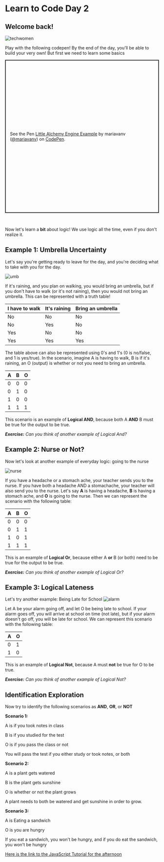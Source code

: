 <h1> Learn to Code Day 2</h1>
<h2> Welcome back!</h2>

![techwomen](https://images.unsplash.com/photo-1573496773905-f5b17e717f05?ixlib=rb-1.2.1&ixid=eyJhcHBfaWQiOjEyMDd9&auto=format&fit=crop&w=1000&q=60)



Play with the following codepen! By the end of the day, you'll be able to build your very own! But first we need to learn some basics
<p class="codepen" data-height="500" data-theme-id="light" data-default-tab="result" data-user="mariavanv" data-slug-hash="pogyyQa" style="height: 500px; box-sizing: border-box; display: flex; align-items: center; justify-content: center; border: 2px solid; margin: 1em 0; padding: 1em;" data-pen-title="Little Alchemy Engine Example">
  <span>See the Pen <a href="https://codepen.io/mariavanv/pen/pogyyQa">
  Little Alchemy Engine Example</a> by mariavanv (<a href="https://codepen.io/mariavanv">@mariavanv</a>)
  on <a href="https://codepen.io">CodePen</a>.</span>
</p>
<script async src="https://static.codepen.io/assets/embed/ei.js"></script>
<br>

Now let's learn a <b>bit</b> about logic! 
We use logic all the time, even if you don't realize it. 

<h2>Example 1: Umbrella Uncertainty</h2>

Let's say you're getting ready to leave for the day, and you're deciding what to take with you for the day.

![umb](https://images.unsplash.com/photo-1538459173903-780083407053?ixlib=rb-1.2.1&ixid=eyJhcHBfaWQiOjEyMDd9&auto=format&fit=crop&w=700&q=80)


If it's raining, and you plan on walking, you would bring an umbrella, but if you don't have to walk (or it's not raining), then you would not bring an umbrella. This can be represented with a truth table!

| I have to walk | It's raining | Bring an umbrella |
|----------------|--------------|-------------------|
| No             | No           | No                |
| No             | Yes          | No                |
| Yes            | No           | No                |
| Yes            | Yes          | Yes               |

The table above can also be represented using 0's and 1's (0 is no/false, and 1 is yes/true). In the scenario, imagine A is having to walk, B is if it's raining, an O (output) is whether or not you need to bring an umbrella.

| A | B | O |
|---|---|---|
| 0 | 0 | 0 |
| 0 | 1 | 0 |
| 1 | 0 | 0 |
| 1 | 1 | 1 |

This scenario is an example of <b>Logical AND</b>, because both A <b>AND</b> B must be true for the output to be true.

<i> <b>Exercise:</b> Can you think of another example of Logical And? </i>

<h2>Example 2: Nurse or Not?</h2>

Now let's look at another example of everyday logic: going to the nurse

![nurse](https://external-content.duckduckgo.com/iu/?u=https%3A%2F%2Fwww.childrenscolorado.org%2Fglobalassets%2Fcommunity%2Fschool-nurse.png%3Fwidth%3D1300%26height%3D975%26mode%3Dcrop%26anchor%3Dmiddlecenter&f=1&nofb=1)

If you have a headache or a stomach ache, your teacher sends you to the nurse. If you have both a headache AND a stomachache, your teacher will also send you to the nurse. Let's say <b>A</b> is having a headache, <b>B</b> is having a stomach ache, and <b>O</b> is going to the nurse. Then we can represent the scenario with the following table:

| A | B | O |
|---|---|---|
| 0 | 0 | 0 |
| 0 | 1 | 1 |
| 1 | 0 | 1 |
| 1 | 1 | 1 |

This is an example of <b>Logical Or</b>, because either A <b>or</b> B (or both) need to be true for the output to be true.

<i> <b>Exercise:</b> Can you think of another example of Logical Or? </i>

<h2>Example 3: Logical Lateness</h2>

Let's try another example: Being Late for School
![alarm](https://images.unsplash.com/photo-1550534791-2677533605ab?ixlib=rb-1.2.1&ixid=eyJhcHBfaWQiOjEyMDd9&auto=format&fit=crop&w=1050&q=80)


Let A be your alarm going off, and let O be being late to school. If your alarm goes off, you will arrive at school on time (not late), but if your alarm doesn't go off, you will be late for school. We can represent this scenario with the following table:

| A | O |
|---|---|
| 0 | 1 |
| 1 | 0 |


This is an example of <b>Logical Not</b>, because A must <b>not</b> be true for O to be true. 

<i> <b>Exercise:</b> Can you think of another example of Logical Not? </i>

<h2>Identification Exploration</h2>

Now try to identify the following scenarios as <b>AND</b>, <b>OR</b>, or <b>NOT</b>

<b>Scenario 1:</b> <br>

  A is if you took notes in class <br>
  
  B is if you studied for the test
  
  O is if you pass the class or not 
  
  You will pass the test if you either study or took notes, or both
  
<b>Scenario 2:</b>

  A is a plant gets watered
  
  B is the plant gets sunshine
  
  O is whether or not the plant grows
  
  A plant needs to both be watered and get sunshine in order to grow.
  
<b>Scenario 3:</b>

  A is Eating a sandwich
  
  O is you are hungry
  
  If you eat a sandwich, you won't be hungry, and if you do eat the sandwich, you won't be hungry

[Here is the link to the JavaScript Tutorial for the afternoon](./fundamentals.md)
  
